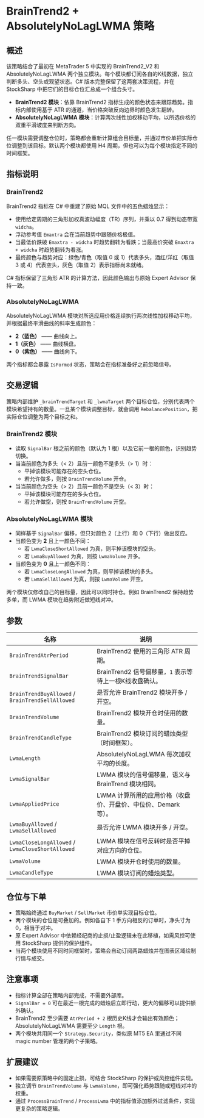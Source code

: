# BrainTrend2 + AbsolutelyNoLagLWMA 策略

## 概述
该策略结合了最初在 MetaTrader 5 中实现的 BrainTrend2_V2 和 AbsolutelyNoLagLWMA 两个独立模块。每个模块都订阅各自的K线数据，独立判断多头、空头或观望状态。C# 版本完整保留了这两套决策流程，并在 StockSharp 中把它们的目标仓位汇总成一个组合头寸。

* **BrainTrend2 模块**：依靠 BrainTrend2 指标生成的颜色状态来跟踪趋势。指标内部使用基于 ATR 的通道，当价格突破反向边界时颜色发生翻转。
* **AbsolutelyNoLagLWMA 模块**：计算两次线性加权移动平均，以所选价格的双重平滑坡度来判断方向。

任一模块需要调整仓位时，策略都会重新计算组合目标量，并通过市价单把实际仓位调整到该目标。默认两个模块都使用 H4 周期，但也可以为每个模块指定不同的时间框架。

## 指标说明
### BrainTrend2
BrainTrend2 指标在 C# 中重建了原始 MQL 文件中的五色蜡烛显示：
* 使用给定周期的三角形加权真波动幅度（TR）序列，并乘以 0.7 得到动态带宽 `widcha`。
* 浮动参考值 `Emaxtra` 会在当前趋势中跟随价格极值。
* 当最低价跌破 `Emaxtra - widcha` 时趋势翻转为看跌；当最高价突破 `Emaxtra + widcha` 时趋势翻转为看涨。
* 最终颜色与趋势对应：绿色/青色（取值 0 或 1）代表多头，酒红/洋红（取值 3 或 4）代表空头，灰色（取值 2）表示指标尚未就绪。

C# 指标保留了三角形 ATR 的计算方法，因此颜色输出与原始 Expert Advisor 保持一致。

### AbsolutelyNoLagLWMA
AbsolutelyNoLagLWMA 模块对所选应用价格连续执行两次线性加权移动平均，并根据最终平滑曲线的斜率生成颜色：
* **2（蓝色）** —— 曲线向上。
* **1（灰色）** —— 曲线横盘。
* **0（紫色）** —— 曲线向下。

两个指标都会暴露 `IsFormed` 状态，策略会在指标准备好之前忽略信号。

## 交易逻辑
策略内部维护 `_brainTrendTarget` 和 `_lwmaTarget` 两个目标仓位，分别代表两个模块希望持有的数量。一旦某个模块调整目标，就会调用 `RebalancePosition`，把实际仓位调整为两个目标之和。

### BrainTrend2 模块
* 读取 `SignalBar` 根之前的颜色（默认为 1 根）以及它前一根的颜色，识别趋势切换。
* 当当前颜色为多头（< 2）且前一颜色不是多头（> 1）时：
  * 平掉该模块可能存在的空头仓位。
  * 若允许做多，则按 `BrainTrendVolume` 开仓。
* 当当前颜色为空头（> 2）且前一颜色不是空头（< 3）时：
  * 平掉该模块可能存在的多头仓位。
  * 若允许做空，则按 `BrainTrendVolume` 开空。

### AbsolutelyNoLagLWMA 模块
* 同样基于 `SignalBar` 偏移，但只对颜色 2（上行）和 0（下行）做出反应。
* 当颜色变为 **2** 且上一颜色不同：
  * 若 `LwmaCloseShortAllowed` 为真，则平掉该模块的空头。
  * 若 `LwmaBuyAllowed` 为真，则按 `LwmaVolume` 开多。
* 当颜色变为 **0** 且上一颜色不同：
  * 若 `LwmaCloseLongAllowed` 为真，则平掉该模块的多头。
  * 若 `LwmaSellAllowed` 为真，则按 `LwmaVolume` 开空。

两个模块仅修改自己的目标量，因此可以同时持仓。例如 BrainTrend2 保持趋势多单，而 LWMA 模块在趋势附近做短线对冲。

## 参数
| 名称 | 说明 |
| --- | --- |
| `BrainTrendAtrPeriod` | BrainTrend2 使用的三角形 ATR 周期。 |
| `BrainTrendSignalBar` | BrainTrend2 信号偏移量，`1` 表示等待上一根K线收盘确认。 |
| `BrainTrendBuyAllowed` / `BrainTrendSellAllowed` | 是否允许 BrainTrend2 模块开多 / 开空。 |
| `BrainTrendVolume` | BrainTrend2 模块开仓时使用的数量。 |
| `BrainTrendCandleType` | BrainTrend2 模块订阅的蜡烛类型（时间框架）。 |
| `LwmaLength` | AbsolutelyNoLagLWMA 每次加权平均的长度。 |
| `LwmaSignalBar` | LWMA 模块的信号偏移量，语义与 BrainTrend 模块相同。 |
| `LwmaAppliedPrice` | LWMA 计算所用的应用价格（收盘价、开盘价、中位价、Demark 等）。 |
| `LwmaBuyAllowed` / `LwmaSellAllowed` | 是否允许 LWMA 模块开多 / 开空。 |
| `LwmaCloseLongAllowed` / `LwmaCloseShortAllowed` | LWMA 模块在信号反转时是否平掉对应方向的仓位。 |
| `LwmaVolume` | LWMA 模块开仓时使用的数量。 |
| `LwmaCandleType` | LWMA 模块订阅的蜡烛类型。 |

## 仓位与下单
* 策略始终通过 `BuyMarket` / `SellMarket` 市价单实现目标仓位。
* 两个模块的仓位是可叠加的。例如各自下 1 手方向相反的订单时，净头寸为 0，相当于对冲。
* 原 Expert Advisor 中依赖经纪商的止损/止盈逻辑未在此移植，如需风控可使用 StockSharp 提供的保护组件。
* 当两个模块使用不同时间框架时，策略会自动订阅两路蜡烛并在图表区域绘制行情与成交。

## 注意事项
* 指标计算全部在策略内部完成，不需要外部库。
* `SignalBar = 0` 可在最近一根完成的蜡烛后立即行动，更大的偏移可以提供额外确认。
* BrainTrend2 至少需要 `AtrPeriod + 2` 根历史K线才会输出有效颜色；AbsolutelyNoLagLWMA 需要至少 `Length` 根。
* 两个模块共用同一个 `Strategy.Security`，类似原 MT5 EA 里通过不同 magic number 管理的两个子策略。

## 扩展建议
* 如果需要原策略中的固定止损，可结合 StockSharp 的保护或风控组件实现。
* 独立调节 `BrainTrendVolume` 与 `LwmaVolume`，即可强化趋势跟随或短线对冲的权重。
* 通过 `ProcessBrainTrend` / `ProcessLwma` 中的指标值添加额外过滤条件，实现更复杂的策略逻辑。
